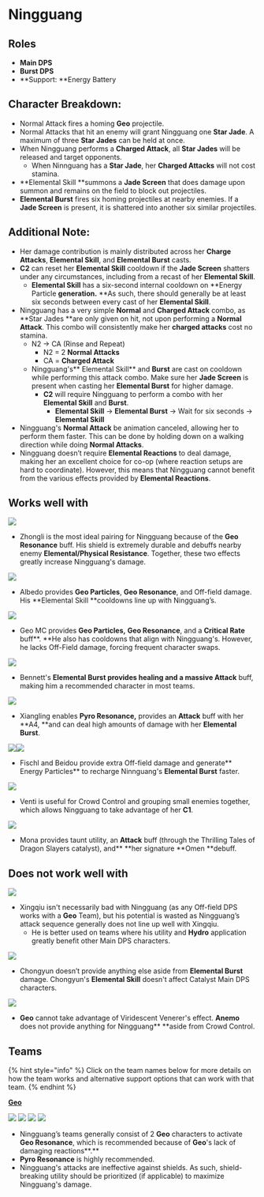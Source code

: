 # Ningguang

## Roles

* **Main DPS**
* **Burst DPS**
* **Support: **Energy Battery

## Character Breakdown:

* Normal Attack fires a homing **Geo** projectile.
* Normal Attacks that hit an enemy will grant Ningguang one **Star Jade**. A maximum of three **Star Jades** can be held at once.&#x20;
* When Ningguang performs a **Charged Attack**, all **Star Jades** will be released and target opponents.
  * When Ninnguang has a **Star Jade**, her **Charged Attacks** will not cost stamina.
* **Elemental Skill **summons a **Jade Screen** that does damage upon summon and remains on the field to block out projectiles.
* **Elemental Burst** fires six homing projectiles at nearby enemies. If a **Jade Screen** is present, it is shattered into another six similar projectiles.

## Additional Note:

* Her damage contribution is mainly distributed across her **Charge Attacks**, **Elemental Skill**, and **Elemental Burst** casts.
* **C2** can reset her **Elemental Skill** cooldown if the **Jade Screen** shatters under any circumstances, including from a recast of her **Elemental Skill**.
  * **Elemental Skill** has a six-second internal cooldown on **Energy Particle **generation.** **As such, there should generally be at least six seconds between every cast of her **Elemental Skill**.
* Ningguang has a very simple **Normal** and **Charged Attack** combo, as **Star Jades **are only given on hit, not upon performing a **Normal Attack**. This combo will consistently make her **charged attacks** cost no stamina.
  * N2 → CA (Rinse and Repeat)
    * N2  = 2 **Normal Attacks**
    * CA = **Charged Attack**
  * Ningguang's** Elemental Skill** and **Burst** are cast on cooldown while performing this attack combo. Make sure her **Jade Screen** is present when casting her **Elemental Burst** for higher damage.
    * **C2** will require Ningguang to perform a combo with her **Elemental Skill** and **Burst**.
      * **Elemental Skill** → **Elemental Burst** → Wait for six seconds → **Elemental Skill**
* Ningguang's **Normal Attack** be animation canceled, allowing her to perform them faster. This can be done by holding down on a walking direction while doing **Normal Attacks**.
* Ningguang doesn’t require **Elemental Reactions** to deal damage, making her an excellent choice for co-op (where reaction setups are hard to coordinate). However, this means that Ningguang cannot benefit from the various effects provided by **Elemental Reactions**.

## Works well with

![](../../.gitbook/assets/UI\_AvatarIcon\_Zhongli.png)

* Zhongli is the most ideal pairing for Ningguang because of the **Geo Resonance** buff. His shield is extremely durable and debuffs nearby enemy **Elemental/Physical Resistance**. Together, these two effects greatly increase Ningguang's damage.

![](../../.gitbook/assets/UI\_AvatarIcon\_Albedo.png)

* Albedo provides **Geo Particles**, **Geo Resonance**, and Off-field damage. His **Elemental Skill **cooldowns line up with Ningguang’s.&#x20;

![](../../.gitbook/assets/UI\_AvatarIcon\_Aether\_Geo.png)

* Geo MC provides **Geo Particles,** **Geo Resonance**, and a **Critical Rate** buff**. **He also has cooldowns that align with Ningguang's. However, he lacks Off-Field damage, forcing frequent character swaps.

![](../../.gitbook/assets/UI\_AvatarIcon\_Bennett.png)

* Bennett's **Elemental Burst **provides healing and a massive** Attack** buff, making him a recommended character in most teams.

![](../../.gitbook/assets/UI\_AvatarIcon\_Xiangling.png)

* Xiangling enables **Pyro Resonance,** provides an **Attack** buff with her **A4, **and can deal high amounts of damage with her **Elemental Burst**.

![](../../.gitbook/assets/UI\_AvatarIcon\_Beidou.png)![](../../.gitbook/assets/UI\_AvatarIcon\_Fischl.png)

* Fischl and Beidou provide extra Off-field damage and generate** Energy Particles** to recharge Ninnguang's **Elemental Burst** faster.

![](../../.gitbook/assets/UI\_AvatarIcon\_Venti.png)

* Venti is useful for Crowd Control and grouping small enemies together, which allows Ningguang to take advantage of her **C1**.

![](../../.gitbook/assets/UI\_AvatarIcon\_Mona.png)

* Mona provides taunt utility, an **Attack** buff (through the Thrilling Tales of Dragon Slayers catalyst), and** **her signature **Omen **debuff.

## Does not work well with

![](../../.gitbook/assets/UI\_AvatarIcon\_Xingqiu.png)

* Xingqiu isn't necessarily bad with Ningguang (as any Off-field DPS works with a **Geo** Team), but his potential is wasted as Ningguang’s attack sequence generally does not line up well with Xingqiu.
  * He is better used on teams where his utility and **Hydro** application greatly benefit other Main DPS characters.

![](../../.gitbook/assets/UI\_AvatarIcon\_Chongyun.png)

* Chongyun doesn’t provide anything else aside from **Elemental Burst** damage. Chongyun's **Elemental Skill** doesn't affect Catalyst Main DPS characters.

![](../../.gitbook/assets/Element\_Anemo.webp)

* **Geo** cannot take advantage of Viridescent Venerer's effect. **Anemo** does not provide anything for Ningguang** **aside from Crowd Control.

## Teams

{% hint style="info" %}
Click on the team names below for more details on how the team works and alternative support options that can work with that team.
{% endhint %}

****[**Geo**](../../teams/geo.md)****

![](../../.gitbook/assets/UI\_AvatarIcon\_Ningguang.png) ![](../../.gitbook/assets/UI\_AvatarIcon\_Zhongli.png) ![](../../.gitbook/assets/UI\_AvatarIcon\_Xiangling.png) ![](../../.gitbook/assets/UI\_AvatarIcon\_Bennett.png)&#x20;

* Ningguang’s teams generally consist of 2 **Geo** characters to activate **Geo Resonance**, which is recommended because of **Geo**'s lack of damaging reactions**.**&#x20;
* **Pyro Resonance** is highly recommended.
* Ningguang's attacks are ineffective against shields. As such, shield-breaking utility should be prioritized (if applicable) to maximize Ningguang's damage.

